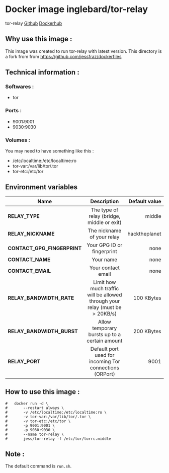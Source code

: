 # Docker image inglebard/tor-relay
tor-relay
[Github](https://github.com/Inglebard/dockerfiles/tree/master/tor-relay)
[Dockerhub](https://hub.docker.com/r/inglebard/tor-relay)

## Why use this image :

This image was created to run tor-relay with latest version.
This directory is a fork from from https://github.com/jessfraz/dockerfiles

## Technical information :

### Softwares :
* tor

### Ports :
* 9001:9001
* 9030:9030

### Volumes :
You may need to have something like this :
* /etc/localtime:/etc/localtime:ro
* tor-var:/var/lib/tor/.tor
* tor-etc:/etc/tor


## Environment variables

| Name                         | Description                                                                  | Default value |
| ---------------------------- |:----------------------------------------------------------------------------:| -------------:|
| **RELAY_TYPE**               | The type of relay (bridge, middle or exit)                                   | middle        |
| **RELAY_NICKNAME**           | The nickname of your relay                                                   | hacktheplanet |
| **CONTACT_GPG_FINGERPRINT**  | Your GPG ID or fingerprint                                                   | none          |
| **CONTACT_NAME**             | Your name                                                                    | none          |
| **CONTACT_EMAIL**            | Your contact email                                                           | none          |
| **RELAY_BANDWIDTH_RATE**     | Limit how much traffic will be allowed through your relay (must be > 20KB/s) | 100 KBytes    |
| **RELAY_BANDWIDTH_BURST**    | Allow temporary bursts up to a certain amount                                | 200 KBytes    |
| **RELAY_PORT**               | Default port used for incoming Tor connections (ORPort)                      | 9001          |

## How to use this image :

```
#	docker run -d \
#		--restart always \
#		-v /etc/localtime:/etc/localtime:ro \
#		-v tor-var:/var/lib/tor/.tor \
#		-v tor-etc:/etc/tor \
#		-p 9001:9001 \
#		-p 9030:9030 \
# 		--name tor-relay \
# 		jess/tor-relay -f /etc/tor/torrc.middle
```

## Note :

The default command is `run.sh`.
